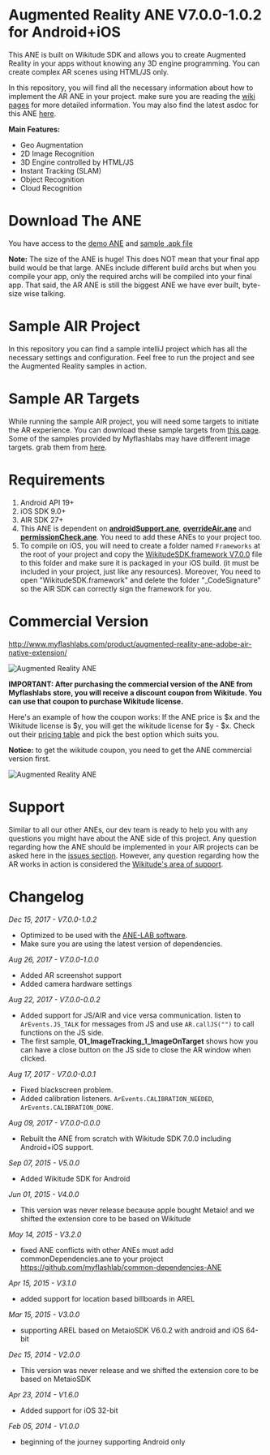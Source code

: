 # Augmented Reality ANE V7.0.0-1.0.2 for Android+iOS

This ANE is built on Wikitude SDK and allows you to create Augmented Reality in your apps without knowing any 3D engine programming. You can create complex AR scenes using HTML/JS only.

In this repository, you will find all the necessary information about how to implement the AR ANE in your project. make sure you are reading the [wiki pages](https://github.com/myflashlab/AR-ANE-Samples/wiki) for more detailed information. You may also find the latest asdoc for this ANE [here](http://myflashlab.github.io/asdoc/com/myflashlab/air/extensions/ar/package-detail.html).

**Main Features:**

* Geo Augmentation
* 2D Image Recognition
* 3D Engine controlled by HTML/JS
* Instant Tracking (SLAM)
* Object Recognition
* Cloud Recognition

# Download The ANE

You have access to the [demo ANE](https://www.myflashlabs.com/anelab/ar102.ane) and [sample .apk file](https://drive.google.com/drive/folders/0B7eHG2CEml2TN3B5emFxYlNkQXM?usp=sharing)

**Note:** The size of the ANE is huge! This does NOT mean that your final app build would be that large. ANEs include different build archs but when you compile your app, only the required archs will be compiled into your final app. That said, the AR ANE is still the biggest ANE we have ever built, byte-size wise talking.

# Sample AIR Project

In this repository you can find a sample intelliJ project which has all the necessary settings and configuration. Feel free to run the project and see the Augmented Reality samples in action.

# Sample AR Targets

While running the sample AIR project, you will need some targets to initiate the AR experience. You can download these sample targets from [this page](https://www.wikitude.com/external/doc/documentation/latest/ios/targetimages.html#target-images). Some of the samples provided by Myflashlabs may have different image targets. grab them from [here](https://github.com/myflashlab/AR-ANE-Samples/tree/master/targets).

# Requirements

1. Android API 19+
2. iOS SDK 9.0+
3. AIR SDK 27+
4. This ANE is dependent on **[androidSupport.ane](https://github.com/myflashlab/common-dependencies-ANE/tree/master/androidSupport)**, **[overrideAir.ane](https://github.com/myflashlab/common-dependencies-ANE/tree/master/overridAir)** and **[permissionCheck.ane](https://github.com/myflashlab/PermissionCheck-ANE/tree/master/FD/lib)**. You need to add these ANEs to your project too.
5. To compile on iOS, you will need to create a folder named ```Frameworks``` at the root of your project and copy the [WikitudeSDK.framework V7.0.0](https://cdn.wikitude.com/sdk/7_0_0/WikitudeSDK_iOS_7-0-0_2017-07-12_18-00-55.zip) file to this folder and make sure it is packaged in your iOS build. (it must be included in your project, just like any resources). Moreover, You need to open "WikitudeSDK.framework" and delete the folder "_CodeSignature" so the AIR SDK can correctly sign the framework for you.

# Commercial Version
http://www.myflashlabs.com/product/augmented-reality-ane-adobe-air-native-extension/

![Augmented Reality ANE](http://www.myflashlabs.com/wp-content/uploads/2015/11/product_adobe-air-ane-augmented-reality-595x738.jpg)

**IMPORTANT: After purchasing the commercial version of the ANE from Myflashlabs store, you will receive a discount coupon from Wikitude. You can use that coupon to purchase Wikitude license.**

Here's an example of how the coupon works: If the ANE price is $x and the Wikitude license is $y, you will get the wikitude license for $y - $x. Check out their [pricing table](https://www.wikitude.com/store/) and pick the best option which suits you.

**Notice:** to get the wikitude coupon, you need to get the ANE commercial version first.

![Augmented Reality ANE](http://www.myflashlabs.com/wp-content/uploads/2015/11/product_adobe-air-ane-augmented-reality-1-595x738.jpg)

# Support

Similar to all our other ANEs, our dev team is ready to help you with any questions you might have about the ANE side of this project. Any question regarding how the ANE should be implemented in your AIR projects can be asked here in the [issues section](https://github.com/myflashlab/AR-ANE-Samples/issues). However,  any question regarding how the AR works in action is considered the [Wikitude's area of support](https://support.wikitude.com/support/home).

# Changelog

*Dec 15, 2017 - V7.0.0-1.0.2*
* Optimized to be used with the [ANE-LAB software](https://github.com/myflashlab/ANE-LAB/).
* Make sure you are using the latest version of dependencies.

*Aug 26, 2017 - V7.0.0-1.0.0*
* Added AR screenshot support
* Added camera hardware settings

*Aug 22, 2017 - V7.0.0-0.0.2*
* Added support for JS/AIR and vice versa communication. listen to ```ArEvents.JS_TALK``` for messages from JS and use ```AR.callJS("")``` to call functions on the JS side.
* The first sample, **01_ImageTracking_1_ImageOnTarget** shows how you can have a close button on the JS side to close the AR window when clicked.


*Aug 17, 2017 - V7.0.0-0.0.1*
* Fixed blackscreen problem.
* Added calibration listeners. ```ArEvents.CALIBRATION_NEEDED```, ```ArEvents.CALIBRATION_DONE```.

*Aug 09, 2017 - V7.0.0-0.0.0*
* Rebuilt the ANE from scratch with Wikitude SDK 7.0.0 including Android+iOS support.

*Sep 07, 2015 - V5.0.0*
* Added Wikitude SDK for Android

*Jun 01, 2015 - V4.0.0*
* This version was never release because apple bought Metaio! and we shifted the extension core to be based on Wikitude

*May 14, 2015 - V3.2.0*
* fixed ANE conflicts with other ANEs must add commonDependencies.ane to your project https://github.com/myflashlab/common-dependencies-ANE

*Apr 15, 2015 - V3.1.0*
* added support for location based billboards in AREL

*Mar 15, 2015 - V3.0.0*
* supporting AREL based on MetaioSDK V6.0.2 with android and iOS 64-bit

*Dec 15, 2014 - V2.0.0*
* This version was never release and we shifted the extension core to be based on MetaioSDK

*Apr 23, 2014 - V1.6.0*
* Added support for iOS 32-bit

*Feb 05, 2014 - V1.0.0*
* beginning of the journey supporting Android only
